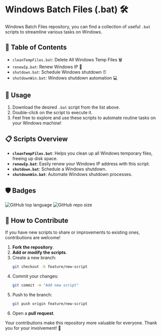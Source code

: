 # Windows Batch Files (.bat) 🛠️

Windows Batch Files repository, you can find a collection of useful `.bat` scripts to streamline various tasks on Windows.

## 📜 Table of Contents
- `cleanTempFiles.bat`: Delete All Windows Temp Files 🗑️
- `renewIp.bat`: Renew Windows IP 🔄
- `shutdown.bat`: Schedule Windows shutdown ⏰
- `shutdownWin.bat`: Windows shutdown automation 💻

## 🚀 Usage
1. Download the desired `.bat` script from the list above.
2. Double-click on the script to execute it.
3. Feel free to explore and use these scripts to automate routine tasks on your Windows machine!

## 📋 Scripts Overview
- **`cleanTempFiles.bat`**: Helps you clean up all Windows temporary files, freeing up disk space.
- **`renewIp.bat`**: Easily renew your Windows IP address with this script.
- **`shutdown.bat`**: Schedule a Windows shutdown.
- **`shutdownWin.bat`**: Automate Windows shutdown processes.

## 🛡️ Badges
![GitHub top language](https://img.shields.io/github/languages/top/gsfalcon/Windows-Batch-Files)
![GitHub repo size](https://img.shields.io/github/repo-size/gsfalcon/Windows-Batch-Files)

## 🤝 How to Contribute
If you have new scripts to share or improvements to existing ones, contributions are welcome!

1. **Fork the repository**.
2. **Add or modify the scripts**.
3. Create a new branch:
   ```bash
   git checkout -b feature/new-script
   ```
4. Commit your changes:
   ```bash
   git commit -m "Add new script"
   ```
5. Push to the branch:
   ```bash
   git push origin feature/new-script
   ```
6. Open a **pull request**.

Your contributions make this repository more valuable for everyone. Thank you for your involvement! 🚀

